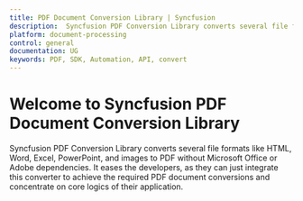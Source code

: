```yaml
---
title: PDF Document Conversion Library | Syncfusion
description:  Syncfusion PDF Conversion Library converts several file formats like HTML, Word, Excel, PowerPoint, and images to PDF without Microsoft Office or Adobe dependencies.
platform: document-processing
control: general
documentation: UG
keywords: PDF, SDK, Automation, API, convert
---
```


# Welcome to Syncfusion PDF Document Conversion Library

Syncfusion PDF Conversion Library converts several file formats like HTML, Word, Excel, PowerPoint, and images to PDF without Microsoft Office or Adobe dependencies. It eases the developers, as they can just integrate this converter to achieve the required PDF document conversions and concentrate on core logics of their application.
